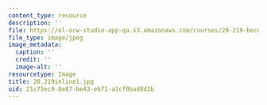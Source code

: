 ```yaml
---
content_type: resource
description: ''
file: https://ol-ocw-studio-app-qa.s3.amazonaws.com/courses/20-219-becoming-the-next-bill-nye-writing-and-hosting-the-educational-show-january-iap-2015/21c75ec98e87be43eb71a1cf0bad8d2b_20.219inline1.jpg
file_type: image/jpeg
image_metadata:
  caption: ''
  credit: ''
  image-alt: ''
resourcetype: Image
title: 20.219inline1.jpg
uid: 21c75ec9-8e87-be43-eb71-a1cf0bad8d2b
---
```

